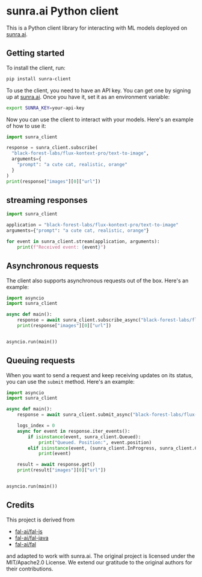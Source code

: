 # sunra.ai Python client

This is a Python client library for interacting with ML models deployed on [sunra.ai](https://sunra.ai).

## Getting started

To install the client, run:

```bash
pip install sunra-client
```

To use the client, you need to have an API key. You can get one by signing up at [sunra.ai](https://sunra.ai). Once you have it, set
it as an environment variable:

```bash
export SUNRA_KEY=your-api-key
```

Now you can use the client to interact with your models. Here's an example of how to use it:

```python
import sunra_client

response = sunra_client.subscribe(
  "black-forest-labs/flux-kontext-pro/text-to-image",
  arguments={
    "prompt": "a cute cat, realistic, orange"
  }
)
print(response["images"][0]["url"])
```

## streaming responses
```python
import sunra_client

application = "black-forest-labs/flux-kontext-pro/text-to-image"
arguments={"prompt": "a cute cat, realistic, orange"}

for event in sunra_client.stream(application, arguments):
    print(f"Received event: {event}")
```

## Asynchronous requests

The client also supports asynchronous requests out of the box. Here's an example:

```python
import asyncio
import sunra_client

async def main():
    response = await sunra_client.subscribe_async("black-forest-labs/flux-kontext-pro/text-to-image", arguments={"prompt": "a cute cat, realistic, orange"})
    print(response["images"][0]["url"])


asyncio.run(main())
```


## Queuing requests

When you want to send a request and keep receiving updates on its status, you can use the `submit` method. Here's an example:

```python
import asyncio
import sunra_client

async def main():
    response = await sunra_client.submit_async("black-forest-labs/flux-kontext-pro/text-to-image", arguments={"prompt": "a cute cat, realistic, orange"})

    logs_index = 0
    async for event in response.iter_events():
        if isinstance(event, sunra_client.Queued):
            print("Queued. Position:", event.position)
        elif isinstance(event, (sunra_client.InProgress, sunra_client.Completed)):
            print(event)

    result = await response.get()
    print(result["images"][0]["url"])


asyncio.run(main())
```

## Credits

This project is derived from

- [fal-ai/fal-js](https://github.com/fal-ai/fal-js)
- [fal-ai/fal-java](https://github.com/fal-ai/fal-java)
- [fal-ai/fal](https://github.com/fal-ai/fal/tree/main/projects/fal_client)

and adapted to work with sunra.ai. The original project is licensed under the MIT/Apache2.0 License. We extend our gratitude to the original authors for their contributions.
